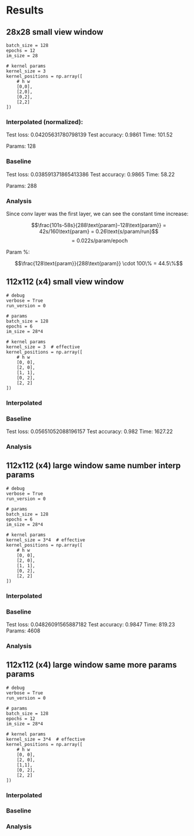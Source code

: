 # Results

## 28x28 small view window
```
batch_size = 128
epochs = 12
im_size = 28

# kernel params
kernel_size = 3
kernel_positions = np.array([
    # h w 
    [0,0],
    [2,0],
    [0,2],
    [2,2]
])
```

### Interpolated (normalized):
Test loss: 0.04205631780798139
Test accuracy: 0.9861
Time: 101.52

Params: 128

### Baseline
Test loss: 0.038591371865413386
Test accuracy: 0.9865
Time: 58.22

Params: 288


### Analysis
Since conv layer was the first layer, we can see the constant time increase:

$$\frac{101s-58s}{288\text{param}-128\text{param}} = 42s/160\text{param} = 0.26\text{s/param/run}$$
$$=0.022 \text{s/param/epoch}$$

Param %:

$$\frac{128\text{param}}{288\text{param}} \cdot 100\% = 44.5\%$$




## 112x112 (x4) small view window 
```
# debug
verbose = True
run_version = 0

# params
batch_size = 128
epochs = 6
im_size = 28*4

# kernel params
kernel_size = 3  # effective
kernel_positions = np.array([
    # h w
    [0, 0],
    [2, 0],
    [1, 1],
    [0, 2],
    [2, 2]
])
```

### Interpolated


### Baseline
Test loss: 0.05651052088196157
Test accuracy: 0.982
Time: 1627.22

### Analysis



## 112x112 (x4) large window same number interp params
```
# debug
verbose = True
run_version = 0

# params
batch_size = 128
epochs = 6
im_size = 28*4

# kernel params
kernel_size = 3*4  # effective
kernel_positions = np.array([
    # h w
    [0, 0],
    [2, 0],
    [1, 1],
    [0, 2],
    [2, 2]
])
```
### Interpolated



### Baseline
Test loss: 0.04826091565887182
Test accuracy: 0.9847
Time: 819.23
Params: 4608

### Analysis



## 112x112 (x4) large window same more params params
```
# debug
verbose = True
run_version = 0

# params
batch_size = 128
epochs = 12
im_size = 28*4

# kernel params
kernel_size = 3*4  # effective
kernel_positions = np.array([
    # h w
    [0, 0],
    [2, 0],
    [1,1],
    [0, 2],
    [2, 2]
])
```


### Interpolated


### Baseline

### Analysis